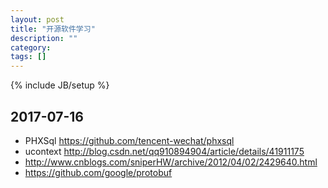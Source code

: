 ```yaml
---
layout: post
title: "开源软件学习"
description: ""
category: 
tags: []
---
```

{% include JB/setup %}

## 2017-07-16

* PHXSql https://github.com/tencent-wechat/phxsql
* ucontext  http://blog.csdn.net/qq910894904/article/details/41911175
* http://www.cnblogs.com/sniperHW/archive/2012/04/02/2429640.html
* https://github.com/google/protobuf


